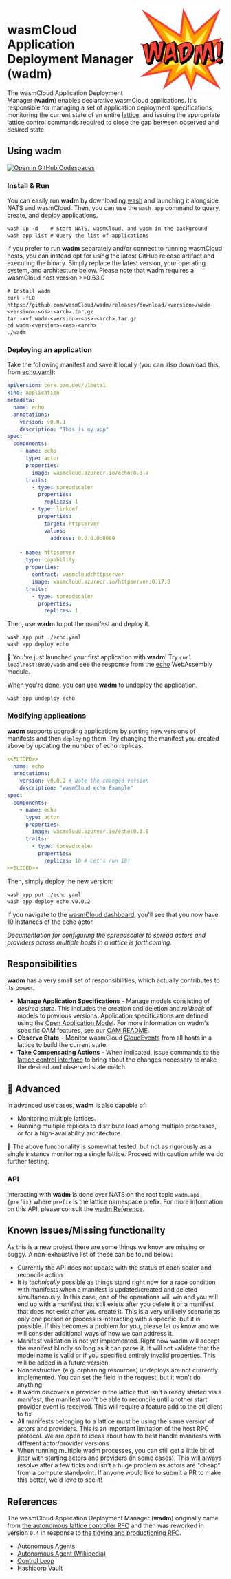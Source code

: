 <img align="right" src="./wadm.png" alt="wadm logo" style="width: 200px" />

# wasmCloud Application Deployment Manager (wadm)

The wasmCloud Application Deployment Manager (**wadm**) enables declarative wasmCloud applications.
It's responsible for managing a set of application deployment specifications, monitoring the current
state of an entire [lattice](https://wasmcloud.com/docs/reference/lattice/), and issuing the
appropriate lattice control commands required to close the gap between observed and desired state.

## Using wadm

[![Open in GitHub Codespaces](https://github.com/codespaces/badge.svg)](https://github.com/codespaces/new?hide_repo_select=true&ref=main&repo=401352358&machine=standardLinux32gb&location=EastUs)

### Install & Run

You can easily run **wadm** by downloading [wash](https://wasmcloud.com/docs/installation) and launching it alongside NATS and wasmCloud. Then, you can use the `wash app` command to query, create, and deploy applications.

```
wash up -d    # Start NATS, wasmCloud, and wadm in the background
wash app list # Query the list of applications
```

If you prefer to run **wadm** separately and/or connect to running wasmCloud hosts, you can instead opt for using the latest GitHub release artifact and executing the binary. Simply replace the latest version, your operating system, and architecture below. Please note that wadm requires a wasmCloud host version >=0.63.0

```
# Install wadm
curl -fLO https://github.com/wasmCloud/wadm/releases/download/<version>/wadm-<version>-<os>-<arch>.tar.gz
tar -xvf wadm-<version>-<os>-<arch>.tar.gz
cd wadm-<version>-<os>-<arch>
./wadm
```

### Deploying an application

Take the following manifest and save it locally (you can also download this from
[echo.yaml](./oam/echo.yaml)):

```yaml
apiVersion: core.oam.dev/v1beta1
kind: Application
metadata:
  name: echo
  annotations:
    version: v0.0.1
    description: "This is my app"
spec:
  components:
    - name: echo
      type: actor
      properties:
        image: wasmcloud.azurecr.io/echo:0.3.7
      traits:
        - type: spreadscaler
          properties:
            replicas: 1
        - type: linkdef
          properties:
            target: httpserver
            values:
              address: 0.0.0.0:8080

    - name: httpserver
      type: capability
      properties:
        contract: wasmcloud:httpserver
        image: wasmcloud.azurecr.io/httpserver:0.17.0
      traits:
        - type: spreadscaler
          properties:
            replicas: 1
```

Then, use **wadm** to put the manifest and deploy it.

```
wash app put ./echo.yaml
wash app deploy echo
```

🎉 You've just launched your first application with **wadm**! Try `curl localhost:8080/wadm` and see
the response from the [echo](https://github.com/wasmCloud/examples/tree/main/actor/echo) WebAssembly
module.

When you're done, you can use **wadm** to undeploy the application.

```
wash app undeploy echo
```

### Modifying applications

**wadm** supports upgrading applications by `put`ting new versions of manifests and then `deploy`ing
them. Try changing the manifest you created above by updating the number of echo replicas.

```yaml
<<ELIDED>>
  name: echo
  annotations:
    version: v0.0.2 # Note the changed version
    description: "wasmCloud echo Example"
spec:
  components:
    - name: echo
      type: actor
      properties:
        image: wasmcloud.azurecr.io/echo:0.3.5
      traits:
        - type: spreadscaler
          properties:
            replicas: 10 # Let's run 10!
<<ELIDED>>
```

Then, simply deploy the new version:

```
wash app put ./echo.yaml
wash app deploy echo v0.0.2
```

If you navigate to the [wasmCloud dashboard](http://localhost:4000/), you'll see that you now have
10 instances of the echo actor.

_Documentation for configuring the spreadscaler to spread actors and providers across multiple hosts
in a lattice is forthcoming._

## Responsibilities

**wadm** has a very small set of responsibilities, which actually contributes to its power.

- **Manage Application Specifications** - Manage models consisting of _desired state_. This includes
  the creation and deletion and _rollback_ of models to previous versions. Application
  specifications are defined using the [Open Application Model](https://oam.dev/). For more
  information on wadm's specific OAM features, see our [OAM README](./oam/README.md).
- **Observe State** - Monitor wasmCloud [CloudEvents](https://cloudevents.io/) from all hosts in a
  lattice to build the current state.
- **Take Compensating Actions** - When indicated, issue commands to the [lattice control
  interface](https://github.com/wasmCloud/interfaces/tree/main/lattice-control) to bring about the
  changes necessary to make the desired and observed state match.

## 🚧 Advanced

In advanced use cases, **wadm** is also capable of:

- Monitoring multiple lattices.
- Running multiple replicas to distribute load among multiple processes, or for a high-availability
  architecture.

🚧 The above functionality is somewhat tested, but not as rigorously as a single instance monitoring
a single lattice. Proceed with caution while we do further testing.

### API

Interacting with **wadm** is done over NATS on the root topic `wadm.api.{prefix}` where `prefix` is
the lattice namespace prefix. For more information on this API, please consult the [wadm
Reference](https://wasmcloud.dev/reference/wadm).

## Known Issues/Missing functionality

As this is a new project there are some things we know are missing or buggy. A non-exhaustive list
of these can be found below:

- Currently the API does not update with the status of each scaler and reconcile action
- It is _technically_ possible as things stand right now for a race condition with manifests when a
  manifest is updated/created and deleted simultaneously. In this case, one of the operations will
  win and you will end up with a manifest that still exists after you delete it or a manifest that
  does not exist after you create it. This is a very unlikely scenario as only one person or process
  is interacting with a specific, but it is possible. If this becomes a problem for you, please let
  us know and we will consider additional ways of how we can address it.
- Manifest validation is not yet implemented. Right now wadm will accept the manifest blindly so
  long as it can parse it. It will not validate that the model name is valid or if you specified
  entirely invalid properties. This will be added in a future version.
- Nondestructive (e.g. orphaning resources) undeploys are not currently implemented. You can set the
  field in the request, but it won't do anything
- If wadm discovers a provider in the lattice that isn't already started via a manifest, the
  manifest won't be able to reconcile until another start provider event is received. This will
  require a feature add to the ctl client to fix
- All manifests belonging to a lattice must be using the same version of actors and providers. This
  is an important limitation of the host RPC protocol. We are open to ideas about how to best handle
  manifests with different actor/provider versions
- When running multiple wadm processes, you can still get a little bit of jitter with starting
  actors and providers (in some cases). This will always resolve after a few ticks and isn't a huge
  problem as actors are "cheap" from a compute standpoint. If anyone would like to submit a PR to
  make this better, we'd love to see it!

## References

The wasmCloud Application Deployment Manager (**wadm**) originally came from [the autonomous lattice
controller RFC](https://github.com/wasmCloud/wasmcloud-otp/issues/177) and then was reworked in
version `0.4` in response to [the tidying and productioning
RFC](https://github.com/wasmCloud/wadm/issues/40).

- [Autonomous Agents](https://www.sciencedirect.com/topics/computer-science/autonomous-agent)
- [Autonomous Agent (Wikipedia)](https://en.wikipedia.org/wiki/Autonomous_agent)
- [Control Loop](https://en.wikipedia.org/wiki/Control_loop)
- [Hashicorp Vault](https://www.vaultproject.io/)
